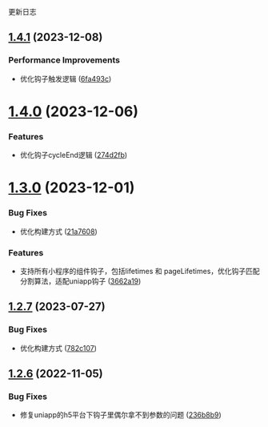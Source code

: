 更新日志

## [1.4.1](https://github.com/1977474741/spa-custom-hooks/compare/v1.4.0...v1.4.1) (2023-12-08)


### Performance Improvements

* 优化钩子触发逻辑 ([6fa493c](https://github.com/1977474741/spa-custom-hooks/commit/6fa493c711777124d899b0a9404780a87dd93b45))

# [1.4.0](https://github.com/1977474741/spa-custom-hooks/compare/v1.3.0...v1.4.0) (2023-12-06)


### Features

* 优化钩子cycleEnd逻辑 ([274d2fb](https://github.com/1977474741/spa-custom-hooks/commit/274d2fbee8905a6638c007014f91070263147355))

# [1.3.0](https://github.com/1977474741/spa-custom-hooks/compare/v1.2.7...v1.3.0) (2023-12-01)


### Bug Fixes

* 优化构建方式 ([21a7608](https://github.com/1977474741/spa-custom-hooks/commit/21a760884d499cc4fb6498533b28481a1345eeb8))


### Features

* 支持所有小程序的组件钩子，包括lifetimes 和 pageLifetimes，优化钩子匹配分割算法，适配uniapp钩子 ([3662a19](https://github.com/1977474741/spa-custom-hooks/commit/3662a19b8ae69aaea8756200fc32241860c4bad1))

## [1.2.7](https://github.com/1977474741/spa-custom-hooks/compare/v1.2.6...v1.2.7) (2023-07-27)


### Bug Fixes

* 优化构建方式 ([782c107](https://github.com/1977474741/spa-custom-hooks/commit/782c1070875ee570ede3b3d024828950d29bd099))

## [1.2.6](https://github.com/1977474741/spa-custom-hooks/compare/v1.2.5...v1.2.6) (2022-11-05)


### Bug Fixes

* 修复uniapp的h5平台下钩子里偶尔拿不到参数的问题 ([236b8b9](https://github.com/1977474741/spa-custom-hooks/commit/236b8b9f312cb1ea883538efc5ec21083899fdd7))
